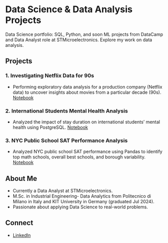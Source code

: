# Data Science & Data Analysis Projects

Data Science portfolio: SQL, Python, and soon ML projects from DataCamp and Data Analyst role at STMicroelectronics. Explore my work on data analysis.

## Projects
### 1. Investigating Netflix Data for 90s
- Performing exploratory data analysis for a production company (Netflix data) to uncover insights about movies from a particular decade (90s).
[Notebook](Investigating_Netflix_Original.ipynb)
### 2. International Students Mental Health Analysis
- Analyzed the impact of stay duration on international students’ mental health using PostgreSQL. [Notebook](Project_SQL_Original_Students_Mental_Health.ipynb)
### 3. NYC Public School SAT Performance Analysis
- Analyzed NYC public school SAT performance using Pandas to identify top math schools, overall best schools, and borough variability. [Notebook](NYC_Project_DataCamp.ipynb)

## About Me
- Currently a Data Analyst at STMicroelectronics.
- M.Sc. in Industrial Engineering- Data Analytics from Politecnico di Milano in Italy and KIT University in Germany (graduated Jul 2024).
- Passionate about applying Data Science to real-world problems.

## Connect
- [LinkedIn](https://www.linkedin.com/in/hossein-bolouri)
